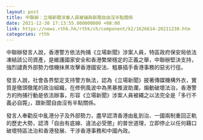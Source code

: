 ```yaml
---
layout: post
title: 中聯辦：立場新聞涉案人員被捕與新聞自由沒半點關係
date: 2021-12-30 17:13:55.000000000 +08:00
link: https://news.rthk.hk/rthk/ch/component/k2/1626614-20211230.htm
categories: rthk
---
```


中聯辦發言人說，香港警方依法拘捕《立場新聞》涉案人員，特區政府保安局依法凍結該公司資產，是維護國家安全和香港繁榮穩定的正義之舉，中聯辦堅決支持，強烈譴責外部勢力借機抺黑攻擊香港國安法、粗暴插手香港事務的惡劣行徑。

發言人說，社會各界堅定支持警方執法，認為《立場新聞》披著傳媒機構外衣，實質是徹頭徹尾的政治組織，在修例風波中為黑暴推波助瀾，煽動破壞法治，香港警方的拘捕行動是依法辦事，形容《立場新聞》涉案人員被繩之以法完全是「多行不義必自斃」，跟新聞自由沒有半點關係。   

發言人奉勸反中亂港分子及外部勢力，盡早認清香港由亂到治、一國兩制重回正軌的歷史大勢，認清「自由有底線、違法必受懲」的普世道理，立即停止以任何藉口破壞特區法治和香港發展、干涉香港事務和中國內政。
